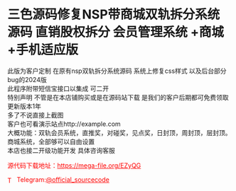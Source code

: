 # 三色源码修复NSP带商城双轨拆分系统源码 直销股权拆分 会员管理系统 +商城+手机适应版

此版为客户定制 在原有nsp双轨拆分系统源码 系统上修复css样式 以及后台部分bug的2024版<br>此程序附带短信宝接口以集成 可二开<br>特别声明 不管是在本店铺购买或是在源码站下载 是我们的客户后期都可免费领取更新版本1年<br>多了不说直接上截图<br>客户也可看演示站点http://example.com<br>大概功能：双轨会员系统，直推奖，对碰奖，见点奖，日封顶，周封顶，层封顶。商城系统，全部够可以自由设置<br>本店也接二开级功能开发 具体咨询客服<br>


<p style="color: red;">源代码下载地址：<a href="https://mega-file.org/EZyQG" style="color: red;">https://mega-file.org/EZyQG</a></p><p style="color: red;"><img src="https://cdn-icons-png.flaticon.com/512/2111/2111646.png" alt="Telegram Icon" style="width: 16px; vertical-align: middle; margin-right: 5px;">Telegram:<a href="https://t.me/official_sourcecode" style="color: red;">@official_sourcecode</a></p>